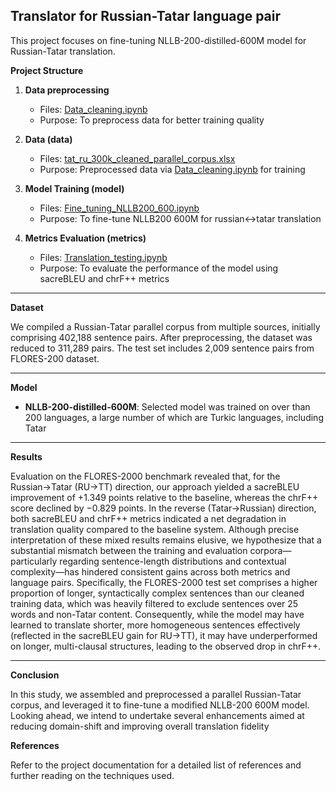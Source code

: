 ## Translator for Russian-Tatar language pair


This project focuses on fine-tuning NLLB-200-distilled-600M model for Russian-Tatar translation.

**Project Structure**

1. **Data preprocessing**
   - Files: [Data_cleaning.ipynb](data/Data_cleaning.ipynb)
   - Purpose: To preprocess data for better training quality

2. **Data (data)**
	- Files: [tat_ru_300k_cleaned_parallel_corpus.xlsx](data/tat_ru_300k_cleaned_parallel_corpus.xlsx)
	- Purpose: Preprocessed data via [Data_cleaning.ipynb](data/Data_cleaning.ipynb) for training

3. **Model Training (model)**
   - Files: [Fine_tuning_NLLB200_600.ipynb](Fine_tuning_NLLB200_600.ipynb)
   - Purpose: To fine-tune NLLB200 600M for russian↔tatar translation
   
4. **Metrics Evaluation (metrics)**
   - Files: [Translation_testing.ipynb](Translation_testing.ipynb)
   - Purpose: To evaluate the performance of the model using sacreBLEU and chrF++ metrics

---
**Dataset**

We compiled a Russian-Tatar parallel corpus from multiple sources, initially comprising 402,188 sentence pairs. After preprocessing, the dataset was reduced to 311,289 pairs. The test set includes 2,009 sentence pairs from FLORES-200 dataset.

---
**Model**

- **NLLB-200-distilled-600M**: Selected model was trained on over than 200 languages, a large number of which are Turkic languages, including Tatar

---
**Results**

Evaluation on the FLORES-2000 benchmark revealed that, for the Russian→Tatar (RU→TT) direction, our approach yielded a sacreBLEU improvement of +1.349 points relative to the baseline, whereas the chrF++ score declined by −0.829 points. In the reverse (Tatar→Russian) direction, both sacreBLEU and chrF++ metrics indicated a net degradation in translation quality compared to the baseline system. Although precise interpretation of these mixed results remains elusive, we hypothesize that a substantial mismatch between the training and evaluation corpora—particularly regarding sentence-length distributions and contextual complexity—has hindered consistent gains across both metrics and language pairs. Specifically, the FLORES-2000 test set comprises a higher proportion of longer, syntactically complex sentences than our cleaned training data, which was heavily filtered to exclude sentences over 25 words and non-Tatar content. Consequently, while the model may have learned to translate shorter, more homogeneous sentences effectively (reflected in the sacreBLEU gain for RU→TT), it may have underperformed on longer, multi-clausal structures, leading to the observed drop in chrF++.

---
**Conclusion**

In this study, we assembled and preprocessed a parallel Russian-Tatar corpus, and leveraged it to fine-tune a modified NLLB-200 600M model. Looking ahead, we intend to undertake several enhancements aimed at reducing domain-shift and improving overall translation fidelity

**References**

Refer to the project documentation for a detailed list of references and further reading on the techniques used.
